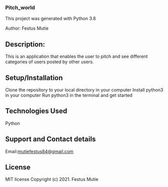 ### Pitch_world
This project was generated with Python 3.8

Author:
Festus Mutie

## Description:
This is an application that enables the user to pitch and see  different categories of users posted by other users.

## Setup/Installation
Clone the repository to your local directory in your computer
Install python3 in your computer
Run python3 in the terminal and get started
## Technologies Used
Python

## Support and Contact details
Email:mutiefestus84@gmail.com

## License
MIT license Copyright (c) 2021. Festus Mutie